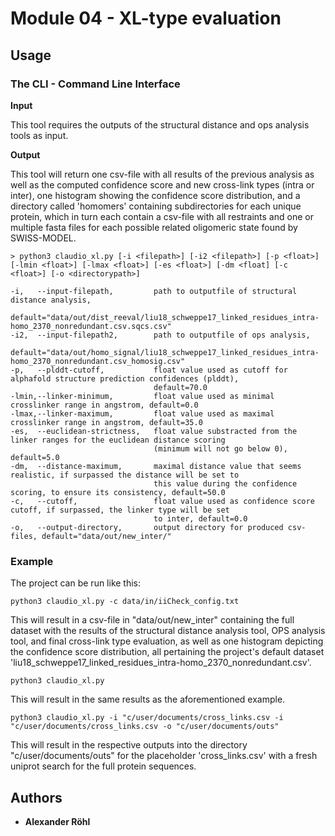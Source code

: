 # Module 04 - XL-type evaluation

## Usage

### The CLI - Command Line Interface
**Input**

This tool requires the outputs of the structural distance and ops analysis tools as input.

**Output**

This tool will return one csv-file with all results of the previous analysis as well as the computed confidence score 
and new cross-link types (intra or inter), one histogram showing the confidence score distribution, and a directory
called 'homomers' containing subdirectories for each unique protein, which in turn each contain a csv-file with all 
restraints and one or multiple fasta files for each possible related oligomeric state found by SWISS-MODEL.
```
> python3 claudio_xl.py [-i <filepath>] [-i2 <filepath>] [-p <float>] [-lmin <float>] [-lmax <float>] [-es <float>] [-dm <float] [-c <float>] [-o <directorypath>]

-i,   --input-filepath,         path to outputfile of structural distance analysis,
                                default="data/out/dist_reeval/liu18_schweppe17_linked_residues_intra-homo_2370_nonredundant.csv.sqcs.csv"
-i2,  --input-filepath2,        path to outputfile of ops analysis,
                                default="data/out/homo_signal/liu18_schweppe17_linked_residues_intra-homo_2370_nonredundant.csv_homosig.csv"
-p,   --plddt-cutoff,           float value used as cutoff for alphafold structure prediction confidences (plddt), 
                                default=70.0  
-lmin,--linker-minimum,         float value used as minimal crosslinker range in angstrom, default=0.0
-lmax,--linker-maximum,         float value used as maximal crosslinker range in angstrom, default=35.0
-es,  --euclidean-strictness,   float value substracted from the linker ranges for the euclidean distance scoring
                                (minimum will not go below 0), default=5.0
-dm,  --distance-maximum,       maximal distance value that seems realistic, if surpassed the distance will be set to 
                                this value during the confidence scoring, to ensure its consistency, default=50.0
-c,   --cutoff,                 float value used as confidence score cutoff, if surpassed, the linker type will be set 
                                to inter, default=0.0  
-o,   --output-directory,       output directory for produced csv-files, default="data/out/new_inter/"
```

### Example
The project can be run like this:
```
python3 claudio_xl.py -c data/in/iiCheck_config.txt
```
This will result in a csv-file in "data/out/new_inter" containing the full dataset with the results of the structural 
distance analysis tool, OPS analysis tool, and final cross-link type evaluation, as well as one histogram depicting the 
confidence score distribution, all pertaining the project's default dataset 
'liu18_schweppe17_linked_residues_intra-homo_2370_nonredundant.csv'.
```
python3 claudio_xl.py
```
This will result in the same results as the aforementioned example.
```
python3 claudio_xl.py -i "c/user/documents/cross_links.csv -i "c/user/documents/cross_links.csv -o "c/user/documents/outs"
```
This will result in the respective outputs into the directory "c/user/documents/outs" for the placeholder 
'cross_links.csv' with a fresh uniprot search for the full protein sequences.

## Authors

* **Alexander Röhl**
